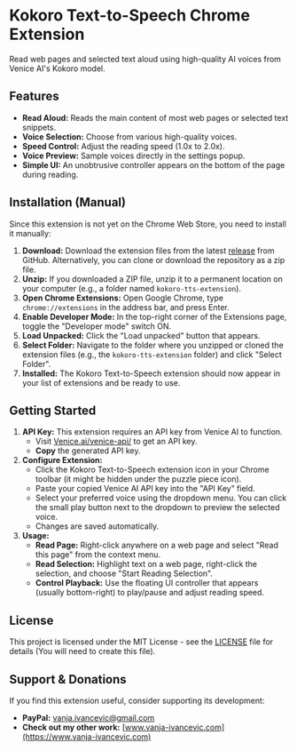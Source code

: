# Kokoro Text-to-Speech Chrome Extension

Read web pages and selected text aloud using high-quality AI voices from Venice AI's Kokoro model.

## Features

*   **Read Aloud:** Reads the main content of most web pages or selected text snippets.
*   **Voice Selection:** Choose from various high-quality voices.
*   **Speed Control:** Adjust the reading speed (1.0x to 2.0x).
*   **Voice Preview:** Sample voices directly in the settings popup.
*   **Simple UI:** An unobtrusive controller appears on the bottom of the page during reading.

## Installation (Manual)

Since this extension is not yet on the Chrome Web Store, you need to install it manually:

1.  **Download:** Download the extension files from the latest [release](https://github.com/vanja-ivancevic/My-Little-Chrome-Reader/releases) from GitHub. Alternatively, you can clone or download the repository as a zip file.
2.  **Unzip:** If you downloaded a ZIP file, unzip it to a permanent location on your computer (e.g., a folder named `kokoro-tts-extension`).
3.  **Open Chrome Extensions:** Open Google Chrome, type `chrome://extensions` in the address bar, and press Enter.
4.  **Enable Developer Mode:** In the top-right corner of the Extensions page, toggle the "Developer mode" switch ON.
5.  **Load Unpacked:** Click the "Load unpacked" button that appears.
6.  **Select Folder:** Navigate to the folder where you unzipped or cloned the extension files (e.g., the `kokoro-tts-extension` folder) and click "Select Folder".
7.  **Installed:** The Kokoro Text-to-Speech extension should now appear in your list of extensions and be ready to use.

## Getting Started

1.  **API Key:** This extension requires an API key from Venice AI to function.
    *   Visit [Venice.ai/venice-api/](https://venice.ai/venice-api/) to get an API key.
    *   **Copy** the generated API key.
2.  **Configure Extension:**
    *   Click the Kokoro Text-to-Speech extension icon in your Chrome toolbar (it might be hidden under the puzzle piece icon).
    *   Paste your copied Venice AI API key into the "API Key" field.
    *   Select your preferred voice using the dropdown menu. You can click the small play button next to the dropdown to preview the selected voice.
    *   Changes are saved automatically.
3.  **Usage:**
    *   **Read Page:** Right-click anywhere on a web page and select "Read this page" from the context menu.
    *   **Read Selection:** Highlight text on a web page, right-click the selection, and choose "Start Reading Selection".
    *   **Control Playback:** Use the floating UI controller that appears (usually bottom-right) to play/pause and adjust reading speed.

## License

This project is licensed under the MIT License - see the [LICENSE](LICENSE) file for details (You will need to create this file).

## Support & Donations

If you find this extension useful, consider supporting its development:

*   **PayPal:** [vanja.ivancevic@gmail.com](mailto:vanja.ivancevic@gmail.com)
*   **Check out my other work:** [www.vanja-ivancevic.com](https://www.vanja-ivancevic.com)

